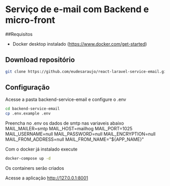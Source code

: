# Serviço de e-mail com Backend e micro-front 

##Requisitos

- Docker desktop instalado (https://www.docker.com/get-started)

## Download repositório
```sh
git clone https://github.com/eudesaraujo/react-laravel-service-email.git
```
## Configuração
Acesse a pasta backend-service-email e configure o .env
```sh
cd backend-service-email
cp .env.example .env
```
Preencha no .env os dados de smtp nas variaveis abaixo 
MAIL_MAILER=smtp
MAIL_HOST=mailhog
MAIL_PORT=1025
MAIL_USERNAME=null
MAIL_PASSWORD=null
MAIL_ENCRYPTION=null
MAIL_FROM_ADDRESS=null
MAIL_FROM_NAME="${APP_NAME}"

Com o docker já instalado execute 
```sh
docker-compose up -d 
```
Os containers serão criados


Acesse a aplicação 
http://127.0.0.1:8001



